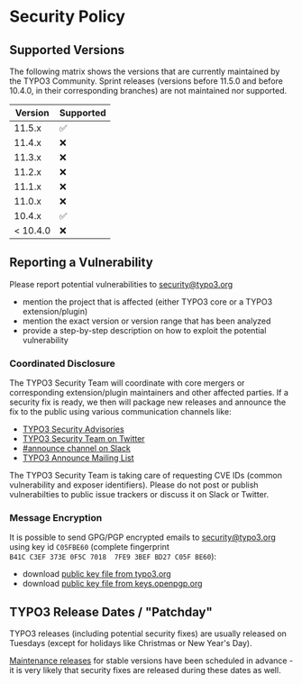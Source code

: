 # Security Policy

## Supported Versions

The following matrix shows the versions that are currently maintained
by the TYPO3 Community. Sprint releases (versions before 11.5.0 and
before 10.4.0, in their corresponding branches) are not maintained nor
supported.

| Version         | Supported          |
| --------------- | ------------------ |
|          11.5.x | :white_check_mark: |
|          11.4.x | :x:                |
|          11.3.x | :x:                |
|          11.2.x | :x:                |
|          11.1.x | :x:                |
|          11.0.x | :x:                |
|          10.4.x | :white_check_mark: |
|        < 10.4.0 | :x:                |

## Reporting a Vulnerability

Please report potential vulnerabilities to [security@typo3.org](mailto:security@typo3.org)

* mention the project that is affected (either TYPO3 core or a TYPO3 extension/plugin)
* mention the exact version or version range that has been analyzed
* provide a step-by-step description on how to exploit the potential vulnerability

### Coordinated Disclosure

The TYPO3 Security Team will coordinate with core mergers or corresponding
extension/plugin maintainers and other affected parties. If a security fix
is ready, we then will package new releases and announce the fix to the
public using various communication channels like:

* [TYPO3 Security Advisories](https://typo3.org/help/security-advisories)
* [TYPO3 Security Team on Twitter](https://twitter.com/typo3_security)
* [#announce channel on Slack](https://typo3.org/community/meet/how-to-use-slack-in-the-typo3-community)
* [TYPO3 Announce Mailing List](http://lists.typo3.org/cgi-bin/mailman/listinfo/typo3-announce)

The TYPO3 Security Team is taking care of requesting CVE IDs (common vulnerability and exposer identifiers).
Please do not post or publish vulnerabilties to public issue trackers or discuss it on Slack or Twitter.

### Message Encryption

It is possible to send GPG/PGP encrypted emails to security@typo3.org using key id
`C05FBE60` (complete fingerprint `B41C C3EF 373E 0F5C 7018  7FE9 3BEF BD27 C05F BE60`):

* download [public key file from typo3.org](https://typo3.org/fileadmin/t3o_common_storage/keys/B41CC3EF373E0F5C70187FE93BEFBD27C05FBE60.asc)
* download [public key file from keys.openpgp.org](https://keys.openpgp.org/vks/v1/by-fingerprint/B41CC3EF373E0F5C70187FE93BEFBD27C05FBE60)

## TYPO3 Release Dates / "Patchday"

TYPO3 releases (including potential security fixes) are usually released
on Tuesdays (except for holidays like Christmas or New Year's Day).

[Maintenance releases](https://typo3.org/cms/roadmap/maintenance-releases)
for stable versions have been scheduled in advance - it is very likely that
security fixes are released during these dates as well.

